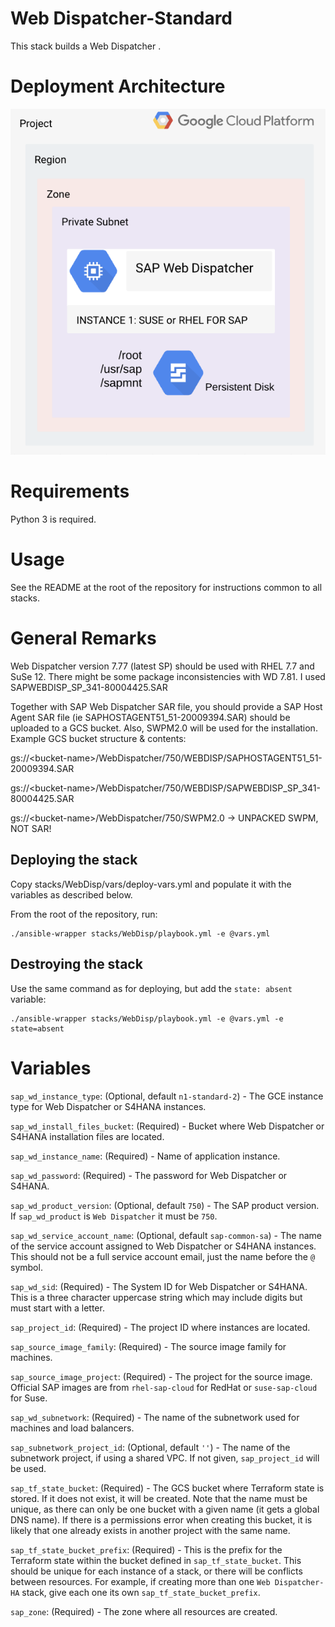 # Web Dispatcher-Standard

This stack builds a Web Dispatcher .

# Deployment Architecture

![Web Dispatcher-Standard](./images/wd-standard.png)

# Requirements

Python 3 is required.

# Usage

See the README at the root of the repository for instructions common to all stacks.

# General Remarks

Web Dispatcher version 7.77 (latest SP) should be used with RHEL 7.7 and SuSe 12. There might be some package inconsistencies with WD 7.81. I used SAPWEBDISP_SP_341-80004425.SAR

Together with SAP Web Dispatcher SAR file, you should provide a SAP Host Agent SAR file  (ie SAPHOSTAGENT51_51-20009394.SAR) should be uploaded to a GCS bucket.
Also, SWPM2.0 will be used for the installation. 
Example GCS bucket structure & contents:


gs://\<bucket-name\>/WebDispatcher/750/WEBDISP/SAPHOSTAGENT51_51-20009394.SAR

gs://\<bucket-name\>/WebDispatcher/750/WEBDISP/SAPWEBDISP_SP_341-80004425.SAR

gs://\<bucket-name\>/WebDispatcher/750/SWPM2.0 -> UNPACKED SWPM, NOT SAR!

## Deploying the stack

Copy stacks/WebDisp/vars/deploy-vars.yml and populate it with the variables as described below.

From the root of the repository, run:

```
./ansible-wrapper stacks/WebDisp/playbook.yml -e @vars.yml
```

## Destroying the stack

Use the same command as for deploying, but add the `state: absent` variable:

```
./ansible-wrapper stacks/WebDisp/playbook.yml -e @vars.yml -e state=absent
```

# Variables

`sap_wd_instance_type`: (Optional, default `n1-standard-2`) - The GCE instance type for Web Dispatcher or S4HANA instances.

`sap_wd_install_files_bucket`: (Required) - Bucket where Web Dispatcher or S4HANA installation files are located.

`sap_wd_instance_name`: (Required) - Name of application instance.

`sap_wd_password`: (Required) - The password for Web Dispatcher or S4HANA.

`sap_wd_product_version`: (Optional, default `750`) - The SAP product version. If `sap_wd_product` is `Web Dispatcher` it must be `750`.

`sap_wd_service_account_name`: (Optional, default `sap-common-sa`) - The name of the service account assigned to Web Dispatcher or S4HANA instances. This should not be a full service account email, just the name before the `@` symbol.

`sap_wd_sid`: (Required) - The System ID for Web Dispatcher or S4HANA. This is a three character uppercase string which may include digits but must start with a letter.

`sap_project_id`: (Required) - The project ID where instances are located.

`sap_source_image_family`: (Required) - The source image family for machines.

`sap_source_image_project`: (Required) - The project for the source image. Official SAP images are from `rhel-sap-cloud` for RedHat or `suse-sap-cloud` for Suse.

`sap_wd_subnetwork`: (Required) - The name of the subnetwork used for machines and load balancers.

`sap_subnetwork_project_id`: (Optional, default `''`) - The name of the subnetwork project, if using a shared VPC. If not given, `sap_project_id` will be used.

`sap_tf_state_bucket`: (Required) - The GCS bucket where Terraform state is stored. If it does not exist, it will be created. Note that the name must be unique, as there can only be one bucket with a given name (it gets a global DNS name). If there is a permissions error when creating this bucket, it is likely that one already exists in another project with the same name.

`sap_tf_state_bucket_prefix`: (Required) - This is the prefix for the Terraform state within the bucket defined in `sap_tf_state_bucket`. This should be unique for each instance of a stack, or there will be conflicts between resources. For example, if creating more than one `Web Dispatcher-HA` stack, give each one its own `sap_tf_state_bucket_prefix`.

`sap_zone`: (Required) - The zone where all resources are created.
